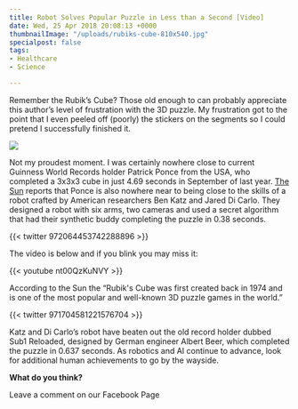 ```yaml
---
title: Robot Solves Popular Puzzle in Less than a Second [Video]
date: Wed, 25 Apr 2018 20:08:13 +0000
thumbnailImage: "/uploads/rubiks-cube-810x540.jpg"
specialpost: false
tags:
- Healthcare
- Science

---
```

Remember the Rubik’s Cube? Those old enough to can probably appreciate this author’s level of frustration with the 3D puzzle. My frustration got to the point that I even peeled off (poorly) the stickers on the segments so I could pretend I successfully finished it.

 [![](http://newsattorneys.staging.wpengine.com/wp-content/uploads/2018/04/rubiks-cube-1024x682.jpg)](http://newsattorneys.staging.wpengine.com/wp-content/uploads/2018/04/rubiks-cube.jpg) 

Not my proudest moment. I was certainly nowhere close to current Guinness World Records holder Patrick Ponce from the USA, who completed a 3x3x3 cube in just 4.69 seconds in September of last year. [The Sun](https://www.thesun.co.uk/tech/5763492/rubiks-cube-world-record-fastest-time-robot/) reports that Ponce is also nowhere near to being close to the skills of a robot crafted by American researchers Ben Katz and Jared Di Carlo. They designed a robot with six arms, two cameras and used a secret algorithm that had their synthetic buddy completing the puzzle in 0.38 seconds. 

{{< twitter 972064453742288896 >}}

The video is below and if you blink you may miss it: 

{{< youtube nt00QzKuNVY >}}

According to the Sun the “Rubik's Cube was first created back in 1974 and is one of the most popular and well-known 3D puzzle games in the world.” 

{{< twitter 971704581221576704 >}}

Katz and Di Carlo’s robot have beaten out the old record holder dubbed Sub1 Reloaded, designed by German engineer Albert Beer, which completed the puzzle in 0.637 seconds. As robotics and AI continue to advance, look for additional human achievements to go by the wayside.

**What do you think?**

Leave a comment on our Facebook Page
